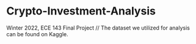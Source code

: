 # Crypto-Investment-Analysis
Winter 2022, ECE 143 Final Project
// The dataset we utilized for analysis can be found on Kaggle.

